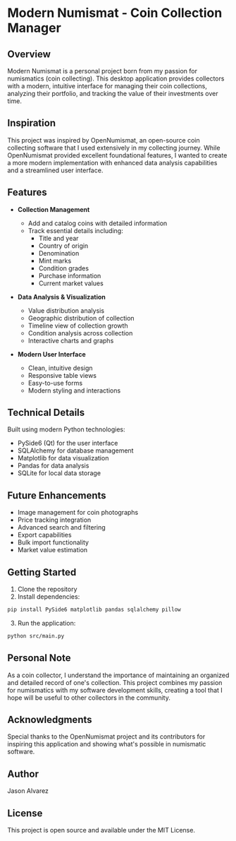 # Modern Numismat - Coin Collection Manager

## Overview
Modern Numismat is a personal project born from my passion for numismatics (coin collecting). This desktop application provides collectors with a modern, intuitive interface for managing their coin collections, analyzing their portfolio, and tracking the value of their investments over time.

## Inspiration
This project was inspired by OpenNumismat, an open-source coin collecting software that I used extensively in my collecting journey. While OpenNumismat provided excellent foundational features, I wanted to create a more modern implementation with enhanced data analysis capabilities and a streamlined user interface.

## Features
- **Collection Management**
  - Add and catalog coins with detailed information
  - Track essential details including:
    - Title and year
    - Country of origin
    - Denomination
    - Mint marks
    - Condition grades
    - Purchase information
    - Current market values

- **Data Analysis & Visualization**
  - Value distribution analysis
  - Geographic distribution of collection
  - Timeline view of collection growth
  - Condition analysis across collection
  - Interactive charts and graphs

- **Modern User Interface**
  - Clean, intuitive design
  - Responsive table views
  - Easy-to-use forms
  - Modern styling and interactions

## Technical Details
Built using modern Python technologies:
- PySide6 (Qt) for the user interface
- SQLAlchemy for database management
- Matplotlib for data visualization
- Pandas for data analysis
- SQLite for local data storage

## Future Enhancements
- Image management for coin photographs
- Price tracking integration
- Advanced search and filtering
- Export capabilities
- Bulk import functionality
- Market value estimation

## Getting Started
1. Clone the repository
2. Install dependencies:
```bash
pip install PySide6 matplotlib pandas sqlalchemy pillow
```
3. Run the application:
```bash
python src/main.py
```

## Personal Note
As a coin collector, I understand the importance of maintaining an organized and detailed record of one's collection. This project combines my passion for numismatics with my software development skills, creating a tool that I hope will be useful to other collectors in the community.

## Acknowledgments
Special thanks to the OpenNumismat project and its contributors for inspiring this application and showing what's possible in numismatic software.

## Author
Jason Alvarez

## License
This project is open source and available under the MIT License.